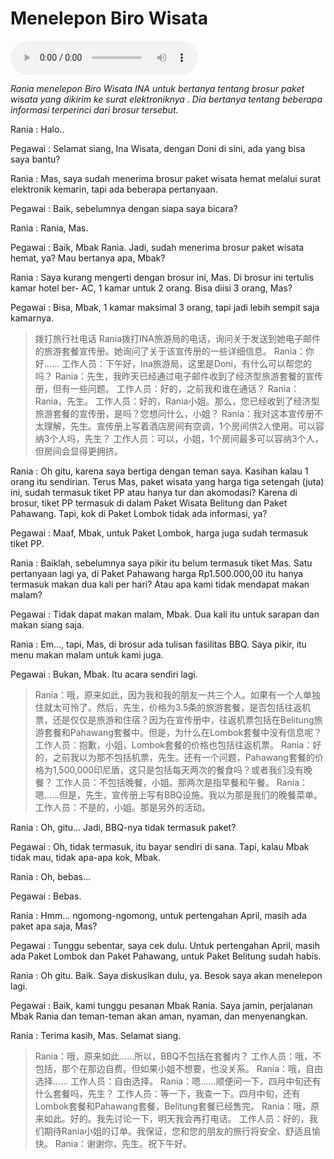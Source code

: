 # Menelepon Biro Wisata

![U1T3 - Menelepon Biro Wisata](audio/U1T3%20-%20Menelepon%20Biro%20Wisata.m4a)

*Rania menelepon Biro Wisata INA untuk bertanya tentang brosur paket wisata yang dikirim ke surat elektroniknya . Dia bertanya tentang beberapa informasi terperinci dari brosur tersebut.*

Rania : Halo..

Pegawai : Selamat siang, Ina Wisata, dengan Doni di sini, ada yang bisa saya bantu?

Rania : Mas, saya sudah menerima brosur paket wisata hemat melalui surat elektronik kemarin, tapi ada beberapa pertanyaan.

Pegawai : Baik, sebelumnya dengan siapa saya bicara?

Rania : Rania, Mas.

Pegawai : Baik, Mbak Rania. Jadi, sudah menerima brosur paket wisata hemat, ya? Mau bertanya apa, Mbak?

Rania : Saya kurang mengerti dengan brosur ini, Mas. Di brosur ini tertulis kamar hotel ber- AC, 1 kamar untuk 2 orang. Bisa diisi 3 orang, Mas?

Pegawai : Bisa, Mbak, 1 kamar maksimal 3 orang, tapi jadi lebih sempit saja kamarnya.

> 拨打旅行社电话
> Rania拨打INA旅游局的电话，询问关于发送到她电子邮件的旅游套餐宣传册。她询问了关于该宣传册的一些详细信息。
> Rania：你好……
> 工作人员：下午好，Ina旅游局，这里是Doni，有什么可以帮您的吗？
> Rania：先生，我昨天已经通过电子邮件收到了经济型旅游套餐的宣传册，但有一些问题。
> 工作人员：好的，之前我和谁在通话？
> Rania：Rania，先生。
> 工作人员：好的，Rania小姐。那么，您已经收到了经济型旅游套餐的宣传册，是吗？您想问什么，小姐？
> Rania：我对这本宣传册不太理解，先生。宣传册上写着酒店房间有空调，1个房间供2人使用。可以容纳3个人吗，先生？
> 工作人员：可以，小姐，1个房间最多可以容纳3个人，但房间会显得更拥挤。

Rania : Oh gitu, karena saya bertiga dengan teman saya. Kasihan kalau 1 orang itu sendirian. Terus Mas, paket wisata yang harga tiga setengah (juta) ini, sudah termasuk tiket PP atau hanya tur dan akomodasi? Karena di brosur, tiket PP termasuk di dalam Paket Wisata Belitung dan Paket Pahawang. Tapi, kok di Paket Lombok tidak ada informasi, ya?

Pegawai : Maaf, Mbak, untuk Paket Lombok, harga juga sudah termasuk tiket PP.

Rania : Baiklah, sebelumnya saya pikir itu belum termasuk tiket Mas. Satu pertanyaan lagi ya, di Paket Pahawang harga Rp1.500.000,00 itu hanya termasuk makan dua kali per hari? Atau apa kami tidak mendapat makan malam?

Pegawai : Tidak dapat makan malam, Mbak. Dua kali itu untuk sarapan dan makan siang saja.

Rania : Em…, tapi, Mas, di brosur ada tulisan fasilitas BBQ. Saya pikir, itu menu makan malam untuk kami juga.

Pegawai : Bukan, Mbak. Itu acara sendiri lagi.

> Rania：哦，原来如此，因为我和我的朋友一共三个人。如果有一个人单独住就太可怜了。然后，先生，价格为3.5条的旅游套餐，是否包括往返机票，还是仅仅是旅游和住宿？因为在宣传册中，往返机票包括在Belitung旅游套餐和Pahawang套餐中。但是，为什么在Lombok套餐中没有信息呢？
> 工作人员：抱歉，小姐，Lombok套餐的价格也包括往返机票。
> Rania：好的，之前我以为那不包括机票，先生。还有一个问题，Pahawang套餐的价格为1,500,000印尼盾，这只是包括每天两次的餐食吗？或者我们没有晚餐？
> 工作人员：不包括晚餐，小姐。那两次是指早餐和午餐。
> Rania：嗯……但是，先生，宣传册上写有BBQ设施。我以为那是我们的晚餐菜单。
> 工作人员：不是的，小姐。那是另外的活动。

Rania : Oh, gitu… Jadi, BBQ-nya tidak termasuk paket?

Pegawai : Oh, tidak termasuk, itu bayar sendiri di sana. Tapi, kalau Mbak tidak mau, tidak apa-apa kok, Mbak.

Rania : Oh, bebas…

Pegawai : Bebas.

Rania : Hmm... ngomong-ngomong, untuk pertengahan April, masih ada paket apa saja, Mas?

Pegawai : Tunggu sebentar, saya cek dulu. Untuk pertengahan April, masih ada Paket Lombok dan Paket Pahawang, untuk Paket Belitung sudah habis.

Rania : Oh gitu. Baik. Saya diskusikan dulu, ya. Besok saya akan menelepon lagi.

Pegawai : Baik, kami tunggu pesanan Mbak Rania. Saya jamin, perjalanan Mbak Rania dan teman-teman akan aman, nyaman, dan menyenangkan.

Rania : Terima kasih, Mas. Selamat siang.

> Rania：哦，原来如此……所以，BBQ不包括在套餐内？
> 工作人员：哦，不包括，那个在那边自费。但如果小姐不想要，也没关系。
> Rania：哦，自由选择……
> 工作人员：自由选择。
> Rania：嗯……顺便问一下，四月中旬还有什么套餐吗，先生？
> 工作人员：等一下，我查一下。四月中旬，还有Lombok套餐和Pahawang套餐，Belitung套餐已经售完。
> Rania：哦，原来如此。好的。我先讨论一下，明天我会再打电话。
> 工作人员：好的，我们期待Rania小姐的订单。我保证，您和您的朋友的旅行将安全、舒适且愉快。
> Rania：谢谢你，先生。祝下午好。
